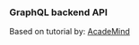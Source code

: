 ### GraphQL backend API

Based on tutorial by: [AcadeMind](https://www.youtube.com/watch?v=6y44oPKfqXU&list=PL55RiY5tL51rG1x02Yyj93iypUuHYXcB_&index=9)
